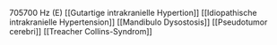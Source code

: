 705700 Hz (E)
[[Gutartige intrakranielle Hypertion]]
[[Idiopathische intrakranielle Hypertension]]
[[Mandibulo Dysostosis]]
[[Pseudotumor cerebri]]
[[Treacher Collins-Syndrom]]